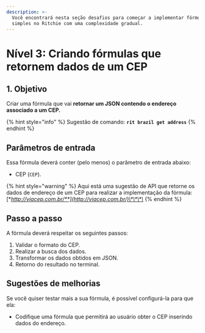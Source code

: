 ```yaml
---
description: >-
  Você encontrará nesta seção desafios para começar a implementar fórmulas
  simples no Ritchie com uma complexidade gradual.
---
```


# Nível 3: Criando fórmulas que retornem dados de um CEP

## 1. Objetivo

Criar uma fórmula que vai **retornar um JSON contendo o endereço associado a um CEP.**

{% hint style="info" %}
Sugestão de comando: **`rit brazil get address`**
{% endhint %}

## Parâmetros de entrada

Essa fórmula deverá conter \(pelo menos\) o parâmetro de entrada abaixo:

* CEP \(`CEP`\).

{% hint style="warning" %}
Aqui está uma sugestão de API que retorne os dados de endereço de um CEP para realizar a implementação da fórmula: [**http://viacep.com.br/**](http://viacep.com.br/)\*\*\*\*
{% endhint %}

## Passo a passo

A fórmula deverá respeitar os seguintes passos:

1. Validar o formato do CEP. 
2. Realizar a busca dos dados. 
3. Transformar os dados obtidos em JSON. 
4. Retorno do resultado no terminal.

## Sugestões de melhorias

Se você quiser testar mais a sua fórmula, é possível configurá-la para que ela:

* Codifique uma fórmula que permitirá ao usuário obter o CEP inserindo dados do endereço.


